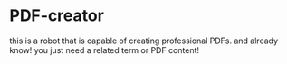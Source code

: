 # PDF-creator
this is a robot that is capable of creating professional PDFs.  and already know!  you just need a related term or PDF content!
